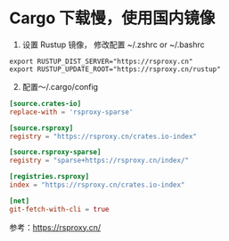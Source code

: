 # Cargo 下载慢，使用国内镜像
1. 设置 Rustup 镜像， 修改配置 ~/.zshrc or ~/.bashrc
```console
export RUSTUP_DIST_SERVER="https://rsproxy.cn"
export RUSTUP_UPDATE_ROOT="https://rsproxy.cn/rustup"
```

2. 配置～/.cargo/config
```toml
[source.crates-io]
replace-with = 'rsproxy-sparse'

[source.rsproxy]
registry = "https://rsproxy.cn/crates.io-index"

[source.rsproxy-sparse]
registry = "sparse+https://rsproxy.cn/index/"

[registries.rsproxy]
index = "https://rsproxy.cn/crates.io-index"

[net]
git-fetch-with-cli = true 
```

参考：https://rsproxy.cn/